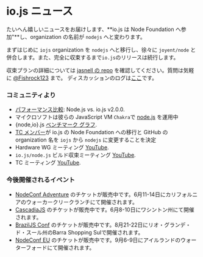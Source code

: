 <!--
# io.js News
-->
# io.js ニュース

<!--
We are happy to announce this news, **"io.js decides to join the Node Foundation"**. And our organization name will be renamed `nodejs`.

As a first step, we will move from `iojs` organization to `nodejs` organization and will converge `joyent/node` gradually. We will continue to release `io.js` until the convergence have done.

If you would like to see the convergence plan in detail, please check it at [jasnell repo](https://github.com/jasnell/dev-policy/blob/master/convergence.md). When you would like to ask questions, feel free to ask [@Fishrock123](mailto:fishrock123@rocketmail.com). The discussion log is [here](https://github.com/nodejs/node/issues/1664)
-->
たいへん嬉しいニュースをお届けします、**io.js は Node Foundation へ参加"**し、organization の名前が `nodejs` へと変わります。

まずはじめに `iojs` organization を `nodejs` へと移行し、徐々に `joyent/node` と併合します。また、完全に収束するまで`io.js`のリリースは続行します。

収束プランの詳細については [jasnell の repo](https://github.com/jasnell/dev-policy/blob/master/convergence.md) を確認してください。質問は気軽に [@Fishrock123](mailto:fishrock123@rocketmail.com) まで。 ディスカッションのログは[ここ](https://github.com/nodejs/node/issues/1664)です。

<!--
### Community Updates
-->
### コミュニティより

<!--
* [Performance Showdown](https://raygun.io/blog/2015/05/performance-showdown-node-js-vs-io-js-v2-0-0/): Node.js vs. io.js v2.0.0.
* Microsoft has [node.js](https://github.com/Microsoft/node) running on their JavaScript VM `Chakra`.
* {node,io}.js [benchmark graphs](http://thlorenz.com/benchgraph/).
* [TC members](https://twitter.com/rvagg/status/598605393636429825) decide to move io.js to Node Foundation and the organization name will be renamed nodejs.
* Hardware WG Meeting on [YouTube](https://www.youtube.com/watch?v=EFJVMGRtDWE).
* `io.js/node.js` Build Convergence Meeting on [YouTube](https://www.youtube.com/watch?v=8dxkM9vHmrY).
* TC Meeting on [YouTube](https://www.youtube.com/watch?v=UbYiFLf7MpU).
-->
* [パフォーマンス比較](https://raygun.io/blog/2015/05/performance-showdown-node-js-vs-io-js-v2-0-0/): Node.js vs. io.js v2.0.0.
* マイクロソフトは彼らの JavaScript VM `Chakra`で [node.js](https://github.com/Microsoft/node) を運用中
* {node,io}.js [ベンチマーク グラフ](http://thlorenz.com/benchgraph/).
* [TC メンバー](https://twitter.com/rvagg/status/598605393636429825)が io.js の Node Foundation への移行と GitHub の organization 名を `iojs` から `nodejs` に変更することを決定
* Hardware WG ミーティング [YouTube](https://www.youtube.com/watch?v=EFJVMGRtDWE).
* `io.js/node.js` ビルド収束ミーティング [YouTube](https://www.youtube.com/watch?v=8dxkM9vHmrY).
* TC ミーティング [YouTube](https://www.youtube.com/watch?v=UbYiFLf7MpU).

<!--
### Upcoming Events
-->
### 今後開催されるイベント

<!--
* [NodeConf Adventure](http://nodeconf.com/) tickets are on sale, June 11th - 14th at Walker Creek Ranch, CA
* [CascadiaJS](http://2015.cascadiajs.com/) tickets are on sale, July 8th - 10th at Washington State
* [BrazilJS Conf](http://braziljs.com.br/) tickets are on sale, August 21st - 22nd at Shopping Center BarraShoppingSul
* [NodeConf EU](http://nodeconf.eu/) tickets are on sale, September 6th - 9th at Waterford, Ireland
-->
* [NodeConf Adventure](http://nodeconf.com/) のチケットが販売中です。6月11-14日にカリフォルニアのウォーカークリークランチにて開催されます。
* [CascadiaJS](http://2015.cascadiajs.com/) のチケットが販売中です。6月8-10日にワシントン州にて開催されます。
* [BrazilJS Conf](http://braziljs.com.br/) のチケットが販売中です。8月21-22日にリオ・グランデ・ド・スール州のBarra Shopping Sulで開催されます。
* [NodeConf EU](http://nodeconf.eu/) のチケットが販売中です。9月6-9日にアイルランドのウォーターフォードにて開催されます。